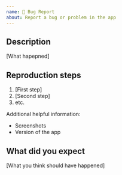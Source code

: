 ```yaml
---
name: 🐞 Bug Report
about: Report a bug or problem in the app
---
```


## Description

[What hapepned]

## Reproduction steps

1. [First step]
2. [Second step]
3. etc.

Additional helpful information:

- Screenshots
- Version of the app

## What did you expect

[What you think should have happened]

